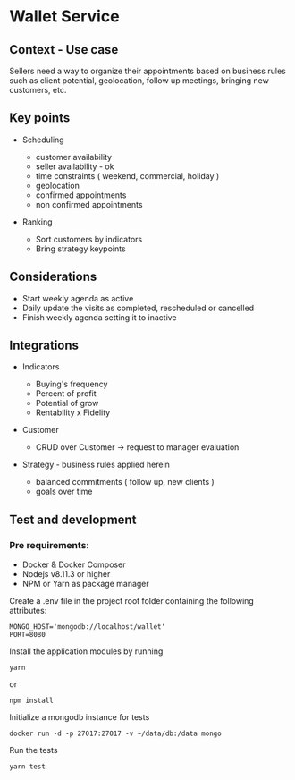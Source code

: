 # Wallet Service 

## Context - Use case

Sellers need a way to organize their appointments based on business rules
such as client potential, geolocation, follow up meetings, bringing new customers, etc.

## Key points

* Scheduling
    * customer availability
    * seller availability - ok
    * time constraints ( weekend, commercial, holiday )
    * geolocation
    * confirmed appointments
    * non confirmed appointments

* Ranking
    * Sort customers by indicators
    * Bring strategy keypoints

## Considerations

* Start weekly agenda as active
* Daily update the visits as completed, rescheduled or cancelled
* Finish weekly agenda setting it to inactive

## Integrations

* Indicators
    * Buying's frequency
    * Percent of profit 
    * Potential of grow
    * Rentability x Fidelity

* Customer 
    * CRUD over Customer -> request to manager evaluation


* Strategy - business rules applied herein
    * balanced commitments ( follow up, new clients )
    * goals over time 


## Test and development 

### Pre requirements:

* Docker & Docker Composer
* Nodejs v8.11.3 or higher
* NPM or Yarn as package manager

Create a .env file in the project root folder containing the following attributes:
```
MONGO_HOST='mongodb://localhost/wallet'
PORT=8080
```

Install the application modules by running
```
yarn
```
or 
```
npm install
``` 

Initialize a mongodb instance for tests
```
docker run -d -p 27017:27017 -v ~/data/db:/data mongo
```

Run the tests
``` 
yarn test
```  
